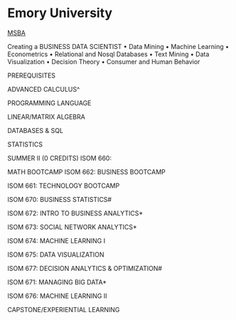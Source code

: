 # Emory University

[MSBA](https://goizueta.emory.edu/documents/MSBAbrochure.pdf)

Creating a BUSINESS DATA SCIENTIST • Data Mining • Machine Learning • Econometrics • Relational and Nosql Databases • Text Mining • Data Visualization • Decision Theory • Consumer and Human Behavior

PREREQUISITES

ADVANCED CALCULUS^

 PROGRAMMING LANGUAGE 

 LINEAR/MATRIX ALGEBRA 

DATABASES & SQL 

STATISTICS

SUMMER II \(0 CREDITS\) ISOM 660:

 MATH BOOTCAMP ISOM 662: BUSINESS BOOTCAMP

ISOM 661: TECHNOLOGY BOOTCAMP

ISOM 670: BUSINESS STATISTICS\#

ISOM 672: INTRO TO BUSINESS ANALYTICS\*

ISOM 673: SOCIAL NETWORK ANALYTICS\*

ISOM 674: MACHINE LEARNING I

ISOM 675: DATA VISUALIZATION

ISOM 677: DECISION ANALYTICS & OPTIMIZATION\#

ISOM 671: MANAGING BIG DATA\*

ISOM 676: MACHINE LEARNING II

CAPSTONE/EXPERIENTIAL LEARNING

